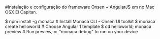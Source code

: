 #Instalação e configuração do frameware Onsen + AngularJS em no Mac OSX El Capitan.

$ npm install -g monaca # Install Monaca CLI - Onsen UI toolkit
$ monaca create helloworld # Choose Angular 1 template
$ cd helloworld; monaca preview # Run preview, or "monaca debug" to run on your device
